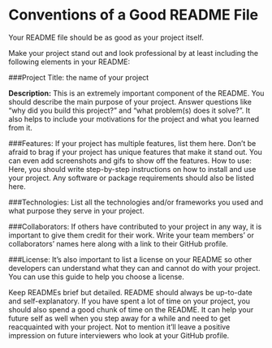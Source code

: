 # Conventions of a Good README File
Your README file should be as good as your project itself.

Make your project stand out and look professional by at least including the following elements in your README:

###Project Title: 
the name of your project

**Description:** 
This is an extremely important component of the README. You should describe the main purpose of your project. Answer questions like “why did you build this project?” and “what problem(s) does it solve?”. It also helps to include your motivations for the project and what you learned from it.

###Features: 
If your project has multiple features, list them here. Don’t be afraid to brag if your project has unique features that make it stand out. You can even add screenshots and gifs to show off the features.
How to use: Here, you should write step-by-step instructions on how to install and use your project. Any software or package requirements should also be listed here.

###Technologies: 
List all the technologies and/or frameworks you used and what purpose they serve in your project.

###Collaborators: 
If others have contributed to your project in any way, it is important to give them credit for their work. Write your team members’ or collaborators’ names here along with a link to their GitHub profile.

###License: 
It’s also important to list a license on your README so other developers can understand what they can and cannot do with your project. You can use this guide to help you choose a license.

Keep READMEs brief but detailed. README should always be up-to-date and self-explanatory. If you have spent a lot of time on your project, you should also spend a good chunk of time on the README. It can help your future self as well when you step away for a while and need to get reacquainted with your project. Not to mention it’ll leave a positive impression on future interviewers who look at your GitHub profile.
